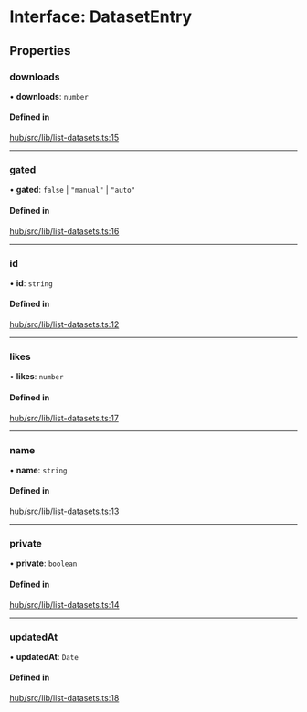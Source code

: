 # Interface: DatasetEntry

## Properties

### downloads

• **downloads**: `number`

#### Defined in

[hub/src/lib/list-datasets.ts:15](https://github.com/huggingface/huggingface.js/blob/main/packages/hub/src/lib/list-datasets.ts#L15)

___

### gated

• **gated**: ``false`` \| ``"manual"`` \| ``"auto"``

#### Defined in

[hub/src/lib/list-datasets.ts:16](https://github.com/huggingface/huggingface.js/blob/main/packages/hub/src/lib/list-datasets.ts#L16)

___

### id

• **id**: `string`

#### Defined in

[hub/src/lib/list-datasets.ts:12](https://github.com/huggingface/huggingface.js/blob/main/packages/hub/src/lib/list-datasets.ts#L12)

___

### likes

• **likes**: `number`

#### Defined in

[hub/src/lib/list-datasets.ts:17](https://github.com/huggingface/huggingface.js/blob/main/packages/hub/src/lib/list-datasets.ts#L17)

___

### name

• **name**: `string`

#### Defined in

[hub/src/lib/list-datasets.ts:13](https://github.com/huggingface/huggingface.js/blob/main/packages/hub/src/lib/list-datasets.ts#L13)

___

### private

• **private**: `boolean`

#### Defined in

[hub/src/lib/list-datasets.ts:14](https://github.com/huggingface/huggingface.js/blob/main/packages/hub/src/lib/list-datasets.ts#L14)

___

### updatedAt

• **updatedAt**: `Date`

#### Defined in

[hub/src/lib/list-datasets.ts:18](https://github.com/huggingface/huggingface.js/blob/main/packages/hub/src/lib/list-datasets.ts#L18)
